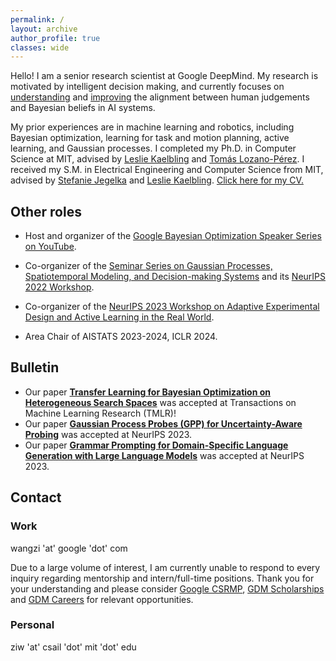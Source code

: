```yaml
---
permalink: /
layout: archive
author_profile: true
classes: wide
---
```


Hello! I am a senior research scientist at Google DeepMind. My research is motivated by intelligent decision making, and currently focuses on [understanding](https://arxiv.org/abs/2305.18213) and [improving](https://ai.googleblog.com/2023/04/pre-trained-gaussian-processes-for.html) the alignment between human judgements and Bayesian beliefs in AI systems.

My prior experiences are in machine learning and robotics, including Bayesian optimization, learning for task and motion planning, active learning, and Gaussian processes. I completed my Ph.D. in Computer Science at MIT, advised by [Leslie Kaelbling](https://people.csail.mit.edu/lpk/) and [Tomás Lozano-Pérez](https://people.csail.mit.edu/tlp/). I received my S.M. in Electrical Engineering and Computer Science from MIT, advised by [Stefanie Jegelka](https://people.csail.mit.edu/stefje/index.html) and [Leslie Kaelbling](https://people.csail.mit.edu/lpk/). [Click here for my CV.](https://ziw.mit.edu/CV/)


## Other roles

- Host and organizer of the [Google Bayesian Optimization Speaker Series on YouTube](https://www.youtube.com/playlist?list=PLSIUOFhnxEiAxb-3cR_dms4PYr6voVcER). 

- Co-organizer of the [Seminar Series on Gaussian Processes, Spatiotemporal Modeling, and Decision-making Systems](https://gp-seminar-series.github.io/) and its [NeurIPS 2022 Workshop](https://gp-seminar-series.github.io/neurips-2022/).

- Co-organizer of the [NeurIPS 2023 Workshop on Adaptive Experimental Design and Active Learning in the Real World](https://realworldml.github.io/neurips2023/).

- Area Chair of AISTATS 2023-2024, ICLR 2024.


## Bulletin
- Our paper [**Transfer Learning for Bayesian Optimization on Heterogeneous Search Spaces**](https://arxiv.org/abs/2309.16597) was accepted at Transactions on Machine Learning Research (TMLR)!
- Our paper [**Gaussian Process Probes (GPP) for Uncertainty-Aware Probing**](https://arxiv.org/abs/2305.18213) was accepted at NeurIPS 2023.
- Our paper [**Grammar Prompting for Domain-Specific Language Generation with Large Language Models**](https://arxiv.org/abs/2305.19234) was accepted at NeurIPS 2023.


## Contact

### Work
wangzi 'at' google 'dot' com

Due to a large volume of interest, I am currently unable to respond to every inquiry regarding mentorship and intern/full-time positions. Thank you for your understanding and please consider [Google CSRMP](https://research.google/outreach/csrmp/), [GDM Scholarships](https://deepmind.google/about/education/) and [GDM Careers](deepmind.google/about/careers) for relevant opportunities.

### Personal
ziw 'at' csail 'dot' mit 'dot' edu

